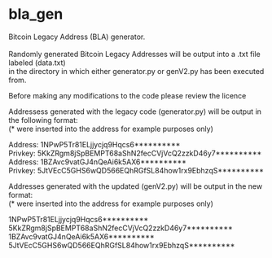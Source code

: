 # bla_gen
 
Bitcoin Legacy Address (BLA) generator.
<br> </br>
Randomly generated Bitcoin Legacy Addresses will be output into a .txt file labeled (data.txt) </br>
in the directory in which either generator.py or genV2.py has been executed from. </br>

Before making any modifications to the code please review the licence </br>

Addressess generated with the legacy code (generator.py) will be output in the following format: </br>
  (* were inserted into the address for example purposes only) </br>

Address: 1NPwP5Tr81ELjjycjq9Hqcs6********** </br>
Privkey: 5KkZRgm8jSpBEMPT68aShN2fecCVjVcQ2zzkD46y7********** </br>
Address: 1BZAvc9vatGJ4nQeAi6k5AX6********** </br>
Privkey: 5JtVEcC5GHS6wQD566EQhRGfSL84how1rx9EbhzqS********** </br>

Addresses generated with the updated (genV2.py) will be output in the new format: </br>
  (* were inserted into the address for example purposes only) </br>

1NPwP5Tr81ELjjycjq9Hqcs6********** </br>
5KkZRgm8jSpBEMPT68aShN2fecCVjVcQ2zzkD46y7********** </br>
1BZAvc9vatGJ4nQeAi6k5AX6********** </br>
5JtVEcC5GHS6wQD566EQhRGfSL84how1rx9EbhzqS**********
